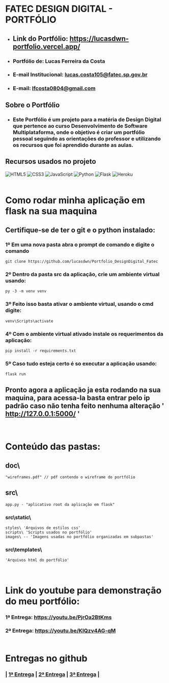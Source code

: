 # FATEC DESIGN DIGITAL - PORTFÓLIO
* ## Link do Portfólio: https://lucasdwn-portfolio.vercel.app/
* ### Portfólio de: Lucas Ferreira da Costa
* ### E-mail Institucional: lucas.costa105@fatec.sp.gov.br
* ### E-mail: lfcosta0804@gmail.com 

## Sobre o Portfólio
* ### Este Portfólio é um projeto para a matéria de Design Digital que pertence ao curso Desenvolvimento de Software Multiplataforma, onde o objetivo é criar um portfólio pessoal seguindo as orientações do professor e utilizando os recursos que foi aprendido durante as aulas.

## Recursos usados no projeto 
<div style="display: inline_block">
   <img align="center" alt="HTML5" src="https://img.shields.io/badge/HTML5-000?style=for-the-badge&logo=html5&logoColor=white" />
   <img align="center" alt="CSS3" src="https://img.shields.io/badge/CSS3-000?style=for-the-badge&logo=css3&logoColor=white" />
   <img align="center" alt="JavaScript" src="https://img.shields.io/badge/JavaScript-000?style=for-the-badge&logo=javascript&logoColor=black"/>
   <img align="center" alt="Python" src="https://img.shields.io/badge/Python-000?style=for-the-badge&logo=python&logoColor=white"/> 
   <img align="center" alt="Flask" src="https://img.shields.io/badge/Flask-000000?style=for-the-badge&logo=flask&logoColor=white"/>
   <img align="center" alt="Heroku" src="https://img.shields.io/badge/Heroku-000000?style=for-the-badge&logo=heroku&logoColor=white"/>
</div><br>

# Como rodar minha aplicação em flask na sua maquina
  ## Certifique-se de ter o git e o python instalado:
   ### 1º Em uma nova pasta abra o prompt de comando e digite o comando 
    git clone https://github.com/lucasdwn/Portfolio_DesignDigital_Fatec

  ### 2º Dentro da pasta src da aplicação, crie um ambiente virtual usando:
    py -3 -m venv venv
  
  ### 3º Feito isso  basta ativar o ambiente virtual, usando o cmd digite:
    venv\Scripts\activate

  ### 4º Com o ambiente virtual ativado instale os requerimentos da aplicação:
    pip install -r requirements.txt

  ### 5º Caso tudo esteja certo é so executar a aplicação usando:
    flask run
  
  ## Pronto agora a aplicação ja esta rodando na sua maquina, para acessa-la basta entrar pelo ip padrão caso não tenha feito nenhuma alteração ' http://127.0.0.1:5000/ '

<br>       

# Conteúdo das pastas:
 ## doc\
    "wireframes.pdf" // pdf contendo o wireframe do portfólio


## src\
    app.py - "aplicativo root da aplicação em flask"

   ### src\static\
    styles\ 'Arquivos de estilos css'
    scripts\ 'Scripts usados no portfólio'
    images\ -- 'Imagens usadas no portfólio organizadas em subpastas'
  
  ### src\templates\
    'Arquivos html do portfólio'
  <br>

# Link do youtube para demonstração do meu portfólio:
  ### 1ª Entrega: https://youtu.be/PjrOa2BtKms <br>
  ### 2ª Entrega: https://youtu.be/KIQzv4AG-qM <br><br> 
# Entregas no github

### | <a href="https://github.com/lucasdwn/Portfolio_DesignDigital_Fatec/tree/Portfolio-antigo" target='_blank'>1ª Entrega</a> | <a href="https://github.com/lucasdwn/Portfolio_DesignDigital_Fatec/releases/tag/v2.0" target='_blank'>2ª Entrega</a> | <a href="https://github.com/lucasdwn/Portfolio_DesignDigital_Fatec/releases/tag/VersãoFinal" target='_blank'>3ª Entrega</a> |
